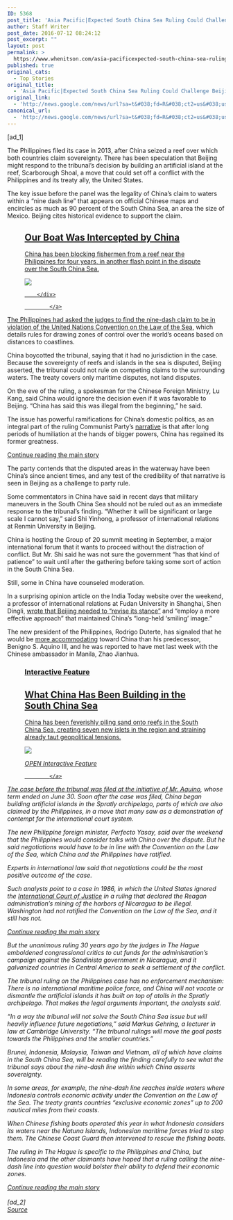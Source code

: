 ```yaml
---
ID: 5368
post_title: 'Asia Pacific|Expected South China Sea Ruling Could Challenge Beijing&#039;s Claims &#8211; New York Times'
author: Staff Writer
post_date: 2016-07-12 08:24:12
post_excerpt: ""
layout: post
permalink: >
  https://www.whenitson.com/asia-pacificexpected-south-china-sea-ruling-could-challenge-beijings-claims-new-york-times/
published: true
original_cats:
  - Top Stories
original_title:
  - 'Asia Pacific|Expected South China Sea Ruling Could Challenge Beijing&#039;s Claims - New York Times'
original_link:
  - 'http://news.google.com/news/url?sa=t&#038;fd=R&#038;ct2=us&#038;usg=AFQjCNHQrW2aVJQ9C0NDOxfAWJxNI4qYWg&#038;clid=c3a7d30bb8a4878e06b80cf16b898331&#038;cid=52779153609169&#038;ei=K6mEV5h1z5GFAbTRm8gD&#038;url=http://www.nytimes.com/2016/07/13/world/asia/south-china-sea-hague-ruling-philippines.html'
canonical_url:
  - 'http://news.google.com/news/url?sa=t&#038;fd=R&#038;ct2=us&#038;usg=AFQjCNHQrW2aVJQ9C0NDOxfAWJxNI4qYWg&#038;clid=c3a7d30bb8a4878e06b80cf16b898331&#038;cid=52779153609169&#038;ei=K6mEV5h1z5GFAbTRm8gD&#038;url=http://www.nytimes.com/2016/07/13/world/asia/south-china-sea-hague-ruling-philippines.html'
---
```

 [ad_1]
<br><div readability="158.43565724816">
        <p class="story-body-text story-content" data-para-count="356" data-total-count="2124" id="story-continues-3">The Philippines filed its case in 2013, after China seized a reef over which both countries claim sovereignty. There has been speculation that Beijing might respond to the tribunal’s decision by building an artificial island at the reef, Scarborough Shoal, a move that could set off a conflict with the Philippines and its treaty ally, the United States.</p><p class="story-body-text story-content" data-para-count="288" data-total-count="2412">The key issue before the panel was the legality of China’s claim to waters within a “nine dash line” that appears on official Chinese maps and encircles as much as 90 percent of the South China Sea, an area the size of Mexico. Beijing cites historical evidence to support the claim.</p> <figure id="south-china-sea-scarborough-shoal-philippines-hague" class="interactive promo  layout-large"><a href="http://www.nytimes.com/interactive/2016/07/10/world/asia/south-china-sea-scarborough-shoal-philippines-hague.html" readability="2">
                <figcaption class="interactive-caption" readability="4"><h2 class="interactive-headline">
                Our Boat Was Intercepted by China            </h2>
            <p class="interactive-summary">
                China has been blocking fishermen from a reef near the Philippines for four years, in another flash point in the dispute over the South China Sea.            </p>
        </figcaption><div class="interactive-image-container">
            <div class="interactive-image">
                <img src="http://www.whenitson.com/wp-content/uploads/2016/07/Asia-PacificExpected-South-China-Sea-Ruling-Could-Challenge-Beijing039s-Claims-New-York-Times.jpg"/></div>
            
        </div>

            </a>
</figure><p class="story-body-text story-content" data-para-count="248" data-total-count="2660">The Philippines had asked the judges to find the nine-dash claim to be in violation of the United Nations Convention on the <a href="http://topics.nytimes.com/top/reference/timestopics/subjects/l/law_of_the_sea_convention/index.html?inline=nyt-classifier" title="Recent and archival news about the Law of the Sea Treaty." class="meta-classifier">Law of the Sea</a>, which details rules for drawing zones of control over the world’s oceans based on distances to coastlines.</p><p class="story-body-text story-content" data-para-count="300" data-total-count="2960">China boycotted the tribunal, saying that it had no jurisdiction in the case. Because the sovereignty of reefs and islands in the sea is disputed, Beijing asserted, the tribunal could not rule on competing claims to the surrounding waters. The treaty covers only maritime disputes, not land disputes.</p><p class="story-body-text story-content" data-para-count="221" data-total-count="3181">On the eve of the ruling, a spokesman for the Chinese Foreign Ministry, Lu Kang, said China would ignore the decision even if it was favorable to Beijing. “China has said this was illegal from the beginning,” he said.</p><p class="story-body-text story-content" data-para-count="247" data-total-count="3428">The issue has powerful ramifications for China’s domestic politics, as an integral part of the ruling Communist Party’s <a href="https://www.washingtonpost.com/news/worldviews/wp/2016/07/11/china-believes-it-is-the-real-victim-in-the-south-china-sea-dispute/">narrative</a> is that after long periods of humiliation at the hands of bigger powers, China has regained its former greatness.</p><div id="story-ad-2" class="story-ad ad ad-placeholder nocontent robots-nocontent">
    
<a class="visually-hidden skip-to-text-link" href="#story-continues-4">Continue reading the main story</a>
</div>
<p class="story-body-text story-content" data-para-count="198" data-total-count="3626" id="story-continues-4">The party contends that the disputed areas in the waterway have been China’s since ancient times, and any test of the credibility of that narrative is seen in Beijing as a challenge to party rule.</p><p class="story-body-text story-content" data-para-count="332" data-total-count="3958">Some commentators in China have said in recent days that military maneuvers in the South China Sea should not be ruled out as an immediate response to the tribunal’s finding. “Whether it will be significant or large scale I cannot say,” said Shi Yinhong, a professor of international relations at Renmin University in Beijing.</p><p class="story-body-text story-content" data-para-count="323" data-total-count="4281">China is hosting the Group of 20 summit meeting in September, a major international forum that it wants to proceed without the distraction of conflict. But Mr. Shi said he was not sure the government “has that kind of patience” to wait until after the gathering before taking some sort of action in the South China Sea.</p><p class="story-body-text story-content" data-para-count="47" data-total-count="4328">Still, some in China have counseled moderation.</p><p class="story-body-text story-content" data-para-count="320" data-total-count="4648">In a surprising opinion article on the India Today website over the weekend, a professor of international relations at Fudan University in Shanghai, Shen Dingli, <a href="http://indiatoday.intoday.in/story/china-foreign-policy-relations-xi-jinping/1/710607.html">wrote that Beijing needed to “revise its stance”</a> and “employ a more effective approach” that maintained China’s “long-held ‘smiling’ image.”</p><p class="story-body-text story-content" data-para-count="256" data-total-count="4904">The new president of the Philippines, Rodrigo Duterte, has signaled that he would be <a href="http://www.nytimes.com/2016/05/12/world/asia/philippines-election-rodrigo-duterte.html">more accommodating</a> toward China than his predecessor, Benigno S. Aquino III, and he was reported to have met last week with the Chinese ambassador in Manila, Zhao Jianhua.</p> <figure id="what-china-has-been-building-in-the-south-china-sea-2016" class="interactive promo  layout-large"><a href="http://www.nytimes.com/interactive/2015/07/30/world/asia/what-china-has-been-building-in-the-south-china-sea-2016.html" readability="2">
                <figcaption class="interactive-caption" readability="4"><h3 class="interactive-kicker">
                Interactive Feature            </h3>
                        <h2 class="interactive-headline">
                What China Has Been Building in the South China Sea            </h2>
            <p class="interactive-summary">
                China has been feverishly piling sand onto reefs in the South China Sea, creating seven new islets in the region and straining already taut geopolitical tensions.            </p>
        </figcaption><div class="interactive-image-container">
            <div class="interactive-image">
                <img src="http://www.whenitson.com/wp-content/uploads/2016/07/1468311852_949_Asia-PacificExpected-South-China-Sea-Ruling-Could-Challenge-Beijing039s-Claims-New-York-Times.jpg"/></div>
            <p>
                <i class="icon sprite-icon interactive-overlay-icon"/>
                                <span class="interactive-overlay-text">
                    OPEN Interactive Feature                </span>
                            </p>
        </div>

            </a>
</figure><p class="story-body-text story-content" data-para-count="342" data-total-count="5246">The case before the tribunal was filed at <a href="http://www.nytimes.com/2016/05/20/world/asia/benigno-aquino-philippines-south-china-sea.html">the initiative of Mr. Aquino</a>, whose term ended on June 30. Soon after the case was filed, China began building artificial islands in the Spratly archipelago, parts of which are also claimed by the Philippines, in a move that many saw as a demonstration of contempt for the international court system.</p><p class="story-body-text story-content" data-para-count="285" data-total-count="5531">The new Philippine foreign minister, Perfecto Yasay, said over the weekend that the Philippines would consider talks with China over the dispute. But he said negotiations would have to be in line with the Convention on the Law of the Sea, which China and the Philippines have ratified.</p><p class="story-body-text story-content" data-para-count="99" data-total-count="5630">Experts in international law said that negotiations could be the most positive outcome of the case.</p><p class="story-body-text story-content" data-para-count="302" data-total-count="5932">Such analysts point to a case in 1986, in which the United States ignored the <a href="http://topics.nytimes.com/top/reference/timestopics/organizations/i/international_court_of_justice/index.html?inline=nyt-org" title="More articles about International Court of Justice" class="meta-org">International Court of Justice</a> in a ruling that declared the Reagan administration’s mining of the harbors of Nicaragua to be illegal. Washington had not ratified the Convention on the Law of the Sea, and it still has not.</p><div id="story-ad-3" class="story-ad ad ad-placeholder nocontent robots-nocontent">
    
<a class="visually-hidden skip-to-text-link" href="#story-continues-5">Continue reading the main story</a>
</div>
<p class="story-body-text story-content" data-para-count="279" data-total-count="6211" id="story-continues-5">But the unanimous ruling 30 years ago by the judges in The Hague emboldened congressional critics to cut funds for the administration’s campaign against the Sandinista government in Nicaragua, and it galvanized countries in Central America to seek a settlement of the conflict.</p><p class="story-body-text story-content" data-para-count="303" data-total-count="6514">The tribunal ruling on the Philippines case has no enforcement mechanism: There is no international maritime police force, and China will not vacate or dismantle the artificial islands it has built on top of atolls in the Spratly archipelago. That makes the legal arguments important, the analysts said.</p><p class="story-body-text story-content" data-para-count="283" data-total-count="6797">“In a way the tribunal will not solve the South China Sea issue but will heavily influence future negotiations,” said Markus Gehring, a lecturer in law at Cambridge University. “The tribunal rulings will move the goal posts towards the Philippines and the smaller countries.”</p><p class="story-body-text story-content" data-para-count="230" data-total-count="7027">Brunei, Indonesia, Malaysia, Taiwan and Vietnam, all of which have claims in the South China Sea, will be reading the finding carefully to see what the tribunal says about the nine-dash line within which China asserts sovereignty.</p><p class="story-body-text story-content" data-para-count="258" data-total-count="7285">In some areas, for example, the nine-dash line reaches inside waters where Indonesia controls economic activity under the Convention on the Law of the Sea. The treaty grants countries “exclusive economic zones” up to 200 nautical miles from their coasts.</p><p class="story-body-text story-content" data-para-count="225" data-total-count="7510">When Chinese fishing boats operated this year in what Indonesia considers its waters near the Natuna Islands, Indonesian maritime forces tried to stop them. The Chinese Coast Guard then intervened to rescue the fishing boats.</p><p class="story-body-text story-content" data-para-count="229" data-total-count="7739">The ruling in The Hague is specific to the Philippines and China, but Indonesia and the other claimants have hoped that a ruling calling the nine-dash line into question would bolster their ability to defend their economic zones.</p>        <a class="visually-hidden skip-to-text-link" href="#whats-next">Continue reading the main story</a>
    </div>
<br>[ad_2]
<br><a href="http://news.google.com/news/url?sa=t&#038;fd=R&#038;ct2=us&#038;usg=AFQjCNHQrW2aVJQ9C0NDOxfAWJxNI4qYWg&#038;clid=c3a7d30bb8a4878e06b80cf16b898331&#038;cid=52779153609169&#038;ei=K6mEV5h1z5GFAbTRm8gD&#038;url=http://www.nytimes.com/2016/07/13/world/asia/south-china-sea-hague-ruling-philippines.html">Source </a>